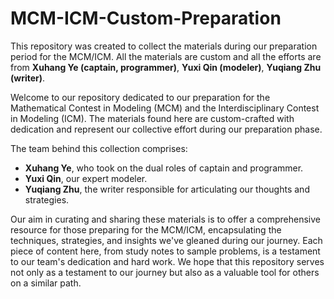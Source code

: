 # MCM-ICM-Custom-Preparation

This repository was created to collect the materials during our preparation period for the MCM/ICM. All the materials are custom and all the efforts are from **Xuhang Ye (captain, programmer)**, **Yuxi Qin (modeler)**, **Yuqiang Zhu (writer)**.

Welcome to our repository dedicated to our preparation for the Mathematical Contest in Modeling (MCM) and the Interdisciplinary Contest in Modeling (ICM). The materials found here are custom-crafted with dedication and represent our collective effort during our preparation phase.

The team behind this collection comprises:

- **Xuhang Ye**, who took on the dual roles of captain and programmer.
- **Yuxi Qin**, our expert modeler.
- **Yuqiang Zhu**, the writer responsible for articulating our thoughts and strategies.

Our aim in curating and sharing these materials is to offer a comprehensive resource for those preparing for the MCM/ICM, encapsulating the techniques, strategies, and insights we've gleaned during our journey. Each piece of content here, from study notes to sample problems, is a testament to our team's dedication and hard work. We hope that this repository serves not only as a testament to our journey but also as a valuable tool for others on a similar path.
